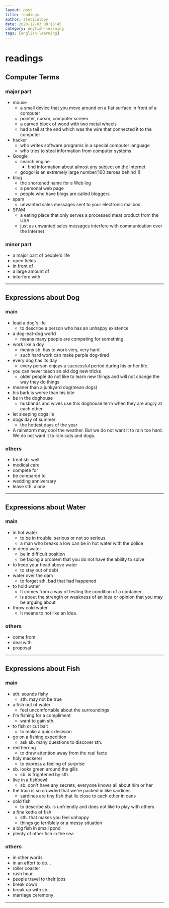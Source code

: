 ```yaml
---
layout: post
title: readings
author: sleticalboy
date: 2020-12-03 08:18:45
category: english-learning
tags: [english-learning]
---
```


# readings

## Computer Terms
### major part
- mouse
	- a small device that you move around on a flat surface in front of a computer
	- pointer, cursor, computer screen
	- a carved block of wood with two metal wheels
	- had a tail at the end which was the wire that connected it to the computer
- hacker
	- who writes software programs in a special computer language
	- who tries to steal information from computer systems
- Google
	- search engine
		- find information about almost any subject on the Internet
	- googol is an extremely large number(100 zeroes behind 1)
- blog 
	- the shortened name for a Web log
	- a personal web page
	- people who have blogs are called bloggers
- spam
	- unwanted sales messages sent to your electronic mailbox
- SPAM 
	- a eating place that only serves a processed meat product from the USA.
	- just as unwanted sales messages interfere with communication over the Internet

### minor part
- a major part of people's life
- open fields
- in front of
- a large amount of
- interfere with

---

## Expressions about Dog
### main
- lead a dog's life
	- to describe a person who has an unhappy existence
- a dog-eat-dog world
	- means many people are competing for something
- work like a doy
	- means sb. has to work very, very hard
	- such hard work can make perple dog-tired
- every dog has its day
	- every person enjoys a successful period during his or her life.
- you can never teach an old dog new tricks
	- older people do not like to learn new things and will not change the way they do things
- meaner than a junkyard dog(mean dogs)
- his bark is worse than his bite
- be in the doghouse
	- husbands and wives use this doghouse term when they are angry at each other
- let sleeping dogs lie
- dogs day of summer
	- the hottest days of the year
- A rainstorm may cool the weather. But we do not want it to rain too hard. 
We do not want it to rain cats and dogs.

### others
- treat sb. well
- medical care
- compete for
- be compared to
- wedding anniversary
- leave sth. alone

---

## Expressions about Water
### main
- in hot water 
	- to be in trouble, serious or not so serious
	- a man who breaks a low can be in hot water with the police
- in deep water
	- be in difficult position
	- be facing a problem that you do not have the ability to solve
- to keep your head above water
	- to stay out of debt
- water over the dam
	- to forget sth. bad that had happened
- to hold water
	- It comes from a way of testing the condition of a container
	- is about the strength or weakness of an idea or opinion that you may be arguing about
- throw cold water
	- It means to not like an idea.

### others
- come from
- deal with
- proposal

---

## Expressions about Fish
### main
- sth. sounds fishy
	- sth. may not be true
- a fish out of water
	- feel uncomfortable about the surroundings
- I'm fishing for a compliment
	- want to gain sth.
- to fish or cut bait
	- to make a quick decision
- go on a fishing expedition
	- ask sb. many questions to discover sth.
- red herring
	- to draw attention away from the real facts
- holy mackerel
	- to express a feeling of surprise
- sb. looks green around the gills
	- sb. is frightened by sth.
- live in a fishbowl
	- sb. don't have any secrets, everyone knows all about him or her
- the train is so crowded that we're packed in like sardines
	- sardines are tiny fish that lie close to each other in cans
- cold fish
	- to describe sb. is unfriendly and does not like to play with others
- a fine kettle of fish
	- sth. that makes you feel unhappy
	- things go terriblely or a messy situation
- a big fish in small pond
- plenty of other fish in the sea

### others
- in other words
- in an effort to do...
- roller coaster
- rush hour
- people travel to their jobs
- break down
- break up with sb.
- marriage ceremony

---
